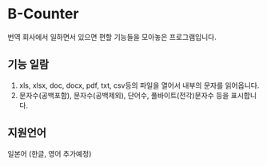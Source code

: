 # B-Counter

번역 회사에서 일하면서 있으면 편할 기능들을 모아놓은 프로그램입니다.

## 기능 일람
1. xls, xlsx, doc, docx, pdf, txt, csv등의 파일을 열어서 내부의 문자를 읽어옵니다.
2. 문자수(공백포함), 문자수(공백제외), 단어수, 풀바이트(전각)문자수 등을 표시합니다.

## 지원언어
일본어 (한글, 영어 추가예정)
